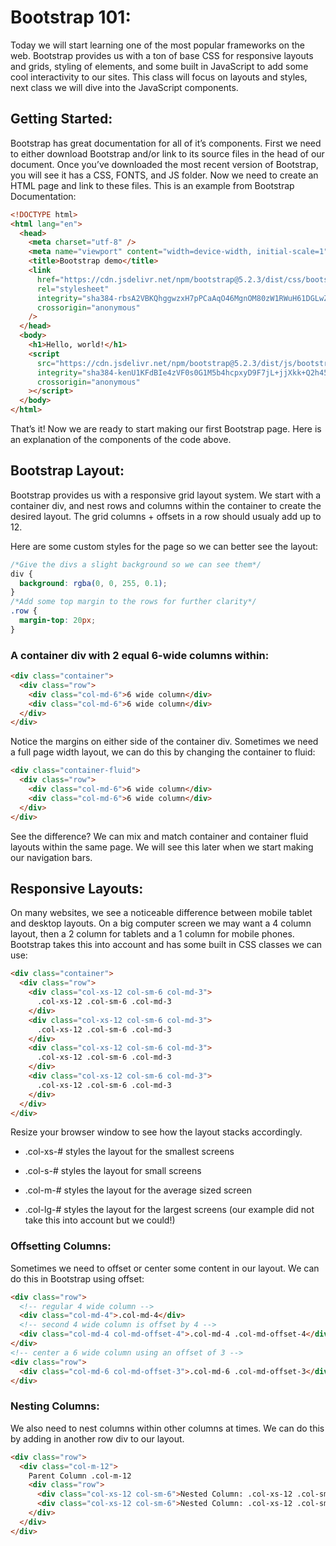 # Bootstrap 101:

Today we will start learning one of the most popular frameworks on the web. Bootstrap provides us with a ton of base CSS for responsive layouts and grids, styling of elements, and some built in JavaScript to add some cool interactivity to our sites. This class will focus on layouts and styles, next class we will dive into the JavaScript components.

## Getting Started:

Bootstrap has great documentation for all of it’s components. First we need to either download Bootstrap and/or link to its source files in the head of our document. Once you’ve downloaded the most recent version of Bootstrap, you will see it has a CSS, FONTS, and JS folder. Now we need to create an HTML page and link to these files. This is an example from Bootstrap Documentation:

```html
<!DOCTYPE html>
<html lang="en">
  <head>
    <meta charset="utf-8" />
    <meta name="viewport" content="width=device-width, initial-scale=1" />
    <title>Bootstrap demo</title>
    <link
      href="https://cdn.jsdelivr.net/npm/bootstrap@5.2.3/dist/css/bootstrap.min.css"
      rel="stylesheet"
      integrity="sha384-rbsA2VBKQhggwzxH7pPCaAqO46MgnOM80zW1RWuH61DGLwZJEdK2Kadq2F9CUG65"
      crossorigin="anonymous"
    />
  </head>
  <body>
    <h1>Hello, world!</h1>
    <script
      src="https://cdn.jsdelivr.net/npm/bootstrap@5.2.3/dist/js/bootstrap.bundle.min.js"
      integrity="sha384-kenU1KFdBIe4zVF0s0G1M5b4hcpxyD9F7jL+jjXkk+Q2h455rYXK/7HAuoJl+0I4"
      crossorigin="anonymous"
    ></script>
  </body>
</html>
```

That’s it! Now we are ready to start making our first Bootstrap page. Here is an explanation of the components of the code above.

## Bootstrap Layout:

Bootstrap provides us with a responsive grid layout system. We start with a container div, and nest rows and columns within the container to create the desired layout. The grid columns + offsets in a row should usualy add up to 12.

Here are some custom styles for the page so we can better see the layout:

```css
/*Give the divs a slight background so we can see them*/
div {
  background: rgba(0, 0, 255, 0.1);
}
/*Add some top margin to the rows for further clarity*/
.row {
  margin-top: 20px;
}
```

### A container div with 2 equal 6-wide columns within:

```html
<div class="container">
  <div class="row">
    <div class="col-md-6">6 wide column</div>
    <div class="col-md-6">6 wide column</div>
  </div>
</div>
```

Notice the margins on either side of the container div. Sometimes we need a full page width layout, we can do this by changing the container to fluid:

```html
<div class="container-fluid">
  <div class="row">
    <div class="col-md-6">6 wide column</div>
    <div class="col-md-6">6 wide column</div>
  </div>
</div>
```

See the difference? We can mix and match container and container fluid layouts within the same page. We will see this later when we start making our navigation bars.

## Responsive Layouts:

On many websites, we see a noticeable difference between mobile tablet and desktop layouts. On a big computer screen we may want a 4 column layout, then a 2 column for tablets and a 1 column for mobile phones. Bootstrap takes this into account and has some built in CSS classes we can use:

```html
<div class="container">
  <div class="row">
    <div class="col-xs-12 col-sm-6 col-md-3">
      .col-xs-12 .col-sm-6 .col-md-3
    </div>
    <div class="col-xs-12 col-sm-6 col-md-3">
      .col-xs-12 .col-sm-6 .col-md-3
    </div>
    <div class="col-xs-12 col-sm-6 col-md-3">
      .col-xs-12 .col-sm-6 .col-md-3
    </div>
    <div class="col-xs-12 col-sm-6 col-md-3">
      .col-xs-12 .col-sm-6 .col-md-3
    </div>
  </div>
</div>
```

Resize your browser window to see how the layout stacks accordingly.

- .col-xs-# styles the layout for the smallest screens

- .col-s-# styles the layout for small screens

- .col-m-# styles the layout for the average sized screen

- .col-lg-# styles the layout for the largest screens (our example did not take this into account but we could!)

### Offsetting Columns:

Sometimes we need to offset or center some content in our layout. We can do this in Bootstrap using offset:

```html
<div class="row">
  <!-- regular 4 wide column -->
  <div class="col-md-4">.col-md-4</div>
  <!-- second 4 wide column is offset by 4 -->
  <div class="col-md-4 col-md-offset-4">.col-md-4 .col-md-offset-4</div>
</div>
<!-- center a 6 wide column using an offset of 3 -->
<div class="row">
  <div class="col-md-6 col-md-offset-3">.col-md-6 .col-md-offset-3</div>
</div>
```

### Nesting Columns:

We also need to nest columns within other columns at times. We can do this by adding in another row div to our layout.

```html
<div class="row">
  <div class="col-m-12">
    Parent Column .col-m-12
    <div class="row">
      <div class="col-xs-12 col-sm-6">Nested Column: .col-xs-12 .col-sm-6</div>
      <div class="col-xs-12 col-sm-6">Nested Column: .col-xs-12 .col-sm-6</div>
    </div>
  </div>
</div>
```
